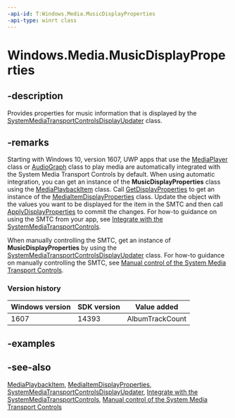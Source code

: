 ```yaml
---
-api-id: T:Windows.Media.MusicDisplayProperties
-api-type: winrt class
---
```


<!-- Class syntax.
public class MusicDisplayProperties : Windows.Media.IMusicDisplayProperties, Windows.Media.IMusicDisplayProperties2, Windows.Media.IMusicDisplayProperties3
-->

# Windows.Media.MusicDisplayProperties

## -description
Provides properties for music information that is displayed by the [SystemMediaTransportControlsDisplayUpdater](systemmediatransportcontrolsdisplayupdater.md) class.

## -remarks
Starting with Windows 10, version 1607, UWP apps that use the [MediaPlayer](../windows.media.playback/mediaplayer.md) class or [AudioGraph](../windows.media.audio/audiograph.md) class to play media are automatically integrated with the System Media Transport Controls by default. When using automatic integration, you can get an instance of the **MusicDisplayProperties** class using the [MediaPlaybackItem](../windows.media.playback/mediaplaybackitem.md) class. Call [GetDisplayProperties](../windows.media.playback/mediaplaybackitem_getdisplayproperties_103236454.md) to get an instance of the [MediaItemDisplayProperties](../windows.media.playback/mediaitemdisplayproperties.md) class. Update the object with the values you want to be displayed for the item in the SMTC and then call [ApplyDisplayProperties](../windows.media.playback/mediaplaybackitem_applydisplayproperties_1634192028.md) to commit the changes. For how-to guidance on using the SMTC from your app, see [Integrate with the SystemMediaTransportControls](https://msdn.microsoft.com/windows/uwp/audio-video-camera/integrate-with-systemmediatransportcontrols).

When manually controlling the SMTC, get an instance of **MusicDisplayProperties** by using the [SystemMediaTransportControlsDisplayUpdater](systemmediatransportcontrolsdisplayupdater.md) class. For how-to guidance on manually controlling the SMTC, see [Manual control of the System Media Transport Controls](https://msdn.microsoft.com/windows/uwp/audio-video-camera/system-media-transport-controls).

### Version history

| Windows version | SDK version | Value added |
| -- | -- | -- |
| 1607 | 14393 | AlbumTrackCount |

## -examples

## -see-also
[MediaPlaybackItem](../windows.media.playback/mediaplaybackitem.md), [MediaItemDisplayProperties](../windows.media.playback/mediaitemdisplayproperties.md), [SystemMediaTransportControlsDisplayUpdater](systemmediatransportcontrolsdisplayupdater.md), [Integrate with the SystemMediaTransportControls](https://msdn.microsoft.com/windows/uwp/audio-video-camera/integrate-with-systemmediatransportcontrols), [Manual control of the System Media Transport Controls](https://msdn.microsoft.com/windows/uwp/audio-video-camera/system-media-transport-controls)
